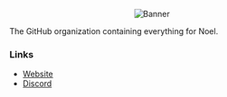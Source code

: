<p align="center">
  <img src="https://thumbs.gfycat.com/CreativeLikelyIzuthrush.webp" alt="Banner">
</p>

The GitHub organization containing everything for Noel.

### Links
- [Website](https://noelbot.com)
- [Discord](https://discord.noelbot.com)
